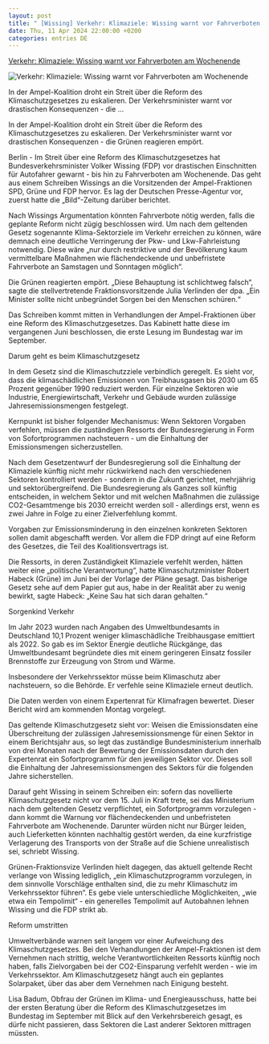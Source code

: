 ```yaml
---
layout: post
title: " [Wissing] Verkehr: Klimaziele: Wissing warnt vor Fahrverboten am Wochenende"
date: Thu, 11 Apr 2024 22:00:00 +0200
categories: entries DE
---
```

[Verkehr: Klimaziele: Wissing warnt vor Fahrverboten am Wochenende](https://www.mz.de/deutschland-und-welt/deutschland/klimaziele-wissing-warnt-vor-fahrverboten-am-wochenende-3823705)

![Verkehr: Klimaziele: Wissing warnt vor Fahrverboten am Wochenende](https://bmg-images.forward-publishing.io/2024/04/11/480d0bac-9e36-4dff-9e2f-567b0bf79b66.jpeg?rect=0%2C107%2C2048%2C1152&w=1024)

In der Ampel-Koalition droht ein Streit über die Reform des Klimaschutzgesetzes zu eskalieren. Der Verkehrsminister warnt vor drastischen Konsequenzen - die ...

In der Ampel-Koalition droht ein Streit über die Reform des Klimaschutzgesetzes zu eskalieren. Der Verkehrsminister warnt vor drastischen Konsequenzen - die Grünen reagieren empört.

Berlin - Im Streit über eine Reform des Klimaschutzgesetzes hat Bundesverkehrsminister Volker Wissing (FDP) vor drastischen Einschnitten für Autofahrer gewarnt - bis hin zu Fahrverboten am Wochenende. Das geht aus einem Schreiben Wissings an die Vorsitzenden der Ampel-Fraktionen SPD, Grüne und FDP hervor. Es lag der Deutschen Presse-Agentur vor, zuerst hatte die „Bild“-Zeitung darüber berichtet.

Nach Wissings Argumentation könnten Fahrverbote nötig werden, falls die geplante Reform nicht zügig beschlossen wird. Um nach dem geltenden Gesetz sogenannte Klima-Sektorziele im Verkehr erreichen zu können, wäre demnach eine deutliche Verringerung der Pkw- und Lkw-Fahrleistung notwendig. Diese wäre „nur durch restriktive und der Bevölkerung kaum vermittelbare Maßnahmen wie flächendeckende und unbefristete Fahrverbote an Samstagen und Sonntagen möglich“.

Die Grünen reagierten empört. „Diese Behauptung ist schlichtweg falsch“, sagte die stellvertretende Fraktionsvorsitzende Julia Verlinden der dpa. „Ein Minister sollte nicht unbegründet Sorgen bei den Menschen schüren.“

Das Schreiben kommt mitten in Verhandlungen der Ampel-Fraktionen über eine Reform des Klimaschutzgesetzes. Das Kabinett hatte diese im vergangenen Juni beschlossen, die erste Lesung im Bundestag war im September.

Darum geht es beim Klimaschutzgesetz

In dem Gesetz sind die Klimaschutzziele verbindlich geregelt. Es sieht vor, dass die klimaschädlichen Emissionen von Treibhausgasen bis 2030 um 65 Prozent gegenüber 1990 reduziert werden. Für einzelne Sektoren wie Industrie, Energiewirtschaft, Verkehr und Gebäude wurden zulässige Jahresemissionsmengen festgelegt.

Kernpunkt ist bisher folgender Mechanismus: Wenn Sektoren Vorgaben verfehlen, müssen die zuständigen Ressorts der Bundesregierung in Form von Sofortprogrammen nachsteuern - um die Einhaltung der Emissionsmengen sicherzustellen.

Nach dem Gesetzentwurf der Bundesregierung soll die Einhaltung der Klimaziele künftig nicht mehr rückwirkend nach den verschiedenen Sektoren kontrolliert werden - sondern in die Zukunft gerichtet, mehrjährig und sektorübergreifend. Die Bundesregierung als Ganzes soll künftig entscheiden, in welchem Sektor und mit welchen Maßnahmen die zulässige CO2-Gesamtmenge bis 2030 erreicht werden soll - allerdings erst, wenn es zwei Jahre in Folge zu einer Zielverfehlung kommt.

Vorgaben zur Emissionsminderung in den einzelnen konkreten Sektoren sollen damit abgeschafft werden. Vor allem die FDP dringt auf eine Reform des Gesetzes, die Teil des Koalitionsvertrags ist.

Die Ressorts, in deren Zuständigkeit Klimaziele verfehlt werden, hätten weiter eine „politische Verantwortung“, hatte Klimaschutzminister Robert Habeck (Grüne) im Juni bei der Vorlage der Pläne gesagt. Das bisherige Gesetz sehe auf dem Papier gut aus, habe in der Realität aber zu wenig bewirkt, sagte Habeck: „Keine Sau hat sich daran gehalten.“

Sorgenkind Verkehr

Im Jahr 2023 wurden nach Angaben des Umweltbundesamts in Deutschland 10,1 Prozent weniger klimaschädliche Treibhausgase emittiert als 2022. So gab es im Sektor Energie deutliche Rückgänge, das Umweltbundesamt begründete dies mit einem geringeren Einsatz fossiler Brennstoffe zur Erzeugung von Strom und Wärme.

Insbesondere der Verkehrssektor müsse beim Klimaschutz aber nachsteuern, so die Behörde. Er verfehle seine Klimaziele erneut deutlich.

Die Daten werden von einem Expertenrat für Klimafragen bewertet. Dieser Bericht wird am kommenden Montag vorgelegt.

Das geltende Klimaschutzgesetz sieht vor: Weisen die Emissionsdaten eine Überschreitung der zulässigen Jahresemissionsmenge für einen Sektor in einem Berichtsjahr aus, so legt das zuständige Bundesministerium innerhalb von drei Monaten nach der Bewertung der Emissionsdaten durch den Expertenrat ein Sofortprogramm für den jeweiligen Sektor vor. Dieses soll die Einhaltung der Jahresemissionsmengen des Sektors für die folgenden Jahre sicherstellen.

Darauf geht Wissing in seinem Schreiben ein: sofern das novellierte Klimaschutzgesetz nicht vor dem 15. Juli in Kraft trete, sei das Ministerium nach dem geltenden Gesetz verpflichtet, ein Sofortprogramm vorzulegen - dann kommt die Warnung vor flächendeckenden und unbefristeten Fahrverbote am Wochenende. Darunter würden nicht nur Bürger leiden, auch Lieferketten könnten nachhaltig gestört werden, da eine kurzfristige Verlagerung des Transports von der Straße auf die Schiene unrealistisch sei, schriebt Wissing.

Grünen-Fraktionsvize Verlinden hielt dagegen, das aktuell geltende Recht verlange von Wissing lediglich, „ein Klimaschutzprogramm vorzulegen, in dem sinnvolle Vorschläge enthalten sind, die zu mehr Klimaschutz im Verkehrssektor führen“. Es gebe viele unterschiedliche Möglichkeiten, „wie etwa ein Tempolimit“ - ein generelles Tempolimit auf Autobahnen lehnen Wissing und die FDP strikt ab.

Reform umstritten

Umweltverbände warnen seit langem vor einer Aufweichung des Klimaschutzgesetzes. Bei den Verhandlungen der Ampel-Fraktionen ist dem Vernehmen nach strittig, welche Verantwortlichkeiten Ressorts künftig noch haben, falls Zielvorgaben bei der CO2-Einsparung verfehlt werden - wie im Verkehrssektor. Am Klimaschutzgesetz hängt auch ein geplantes Solarpaket, über das aber dem Vernehmen nach Einigung besteht.

Lisa Badum, Obfrau der Grünen im Klima- und Energieausschuss, hatte bei der ersten Beratung über die Reform des Klimaschutzgesetzes im Bundestag im September mit Blick auf den Verkehrsbereich gesagt, es dürfe nicht passieren, dass Sektoren die Last anderer Sektoren mittragen müssten.

